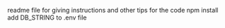 readme file for giving instructions and other tips for the code
npm install
add DB_STRING to .env file